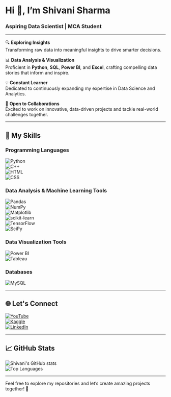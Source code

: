 # Hi 👋, I’m Shivani Sharma  
### Aspiring Data Scientist | MCA Student 

---


🔍 **Exploring Insights**  
Transforming raw data into meaningful insights to drive smarter decisions.  

📊 **Data Analysis & Visualization**  
Proficient in **Python**, **SQL**, **Power BI**, and **Excel**, crafting compelling data stories that inform and inspire.  

💡 **Constant Learner**  
Dedicated to continuously expanding my expertise in Data Science and Analytics.  

💼 **Open to Collaborations**  
Excited to work on innovative, data-driven projects and tackle real-world challenges together.  

---

## 🌟 **My Skills**  

### **Programming Languages**  
![Python](https://img.shields.io/badge/Python-%233776AB.svg?style=for-the-badge&logo=python&logoColor=white)  
![C++](https://img.shields.io/badge/C++-%2300599C.svg?style=for-the-badge&logo=c%2B%2B&logoColor=white)  
![HTML](https://img.shields.io/badge/HTML-%23E34F26.svg?style=for-the-badge&logo=html5&logoColor=white)  
![CSS](https://img.shields.io/badge/CSS-%231572B6.svg?style=for-the-badge&logo=css3&logoColor=white)  

### **Data Analysis & Machine Learning Tools**  
![Pandas](https://img.shields.io/badge/Pandas-%23150458.svg?style=for-the-badge&logo=pandas&logoColor=white)  
![NumPy](https://img.shields.io/badge/NumPy-%23013243.svg?style=for-the-badge&logo=numpy&logoColor=white)  
![Matplotlib](https://img.shields.io/badge/Matplotlib-%23F37626.svg?style=for-the-badge&logo=matplotlib&logoColor=white)  
![scikit-learn](https://img.shields.io/badge/scikit--learn-%23F7931E.svg?style=for-the-badge&logo=scikit-learn&logoColor=white)  
![TensorFlow](https://img.shields.io/badge/TensorFlow-%23FF6F00.svg?style=for-the-badge&logo=tensorflow&logoColor=white)  
![SciPy](https://img.shields.io/badge/SciPy-%230C55A5.svg?style=for-the-badge&logo=scipy&logoColor=white)  

### **Data Visualization Tools**  
![Power BI](https://img.shields.io/badge/Power%20BI-%23F2C811.svg?style=for-the-badge&logo=power-bi&logoColor=black)  
![Tableau](https://img.shields.io/badge/Tableau-%23E97627.svg?style=for-the-badge&logo=tableau&logoColor=white)  

### **Databases**  
![MySQL](https://img.shields.io/badge/MySQL-%234479A1.svg?style=for-the-badge&logo=mysql&logoColor=white)  

---

## 🌐 **Let's Connect**  

[![YouTube](https://img.shields.io/badge/YouTube-%23FF0000.svg?style=for-the-badge&logo=youtube&logoColor=white)](https://www.youtube.com/@shivanisharma_8)  
[![Kaggle](https://img.shields.io/badge/Kaggle-%2320BEFF.svg?style=for-the-badge&logo=kaggle&logoColor=white)](https:www.kaggle.com/vanitech8)  
[![LinkedIn](https://img.shields.io/badge/LinkedIn-%230A66C2.svg?style=for-the-badge&logo=linkedin&logoColor=white)](https:www.linkedin.com/in/shivani-sharma-8b6047301?utm_source=share&utm_campaign=share_via&utm_content=profile&utm_medium=android_app)  

---

## 📈 **GitHub Stats**  
![Shivani's GitHub stats](https://github-readme-stats.vercel.app/api?username=ShivanisharmaF128&show_icons=true&theme=radical)  
![Top Languages](https://github-readme-stats.vercel.app/api/top-langs/?username=ShivanisharmaF128&layout=compact&theme=radical)  

---

Feel free to explore my repositories and let’s create amazing projects together! 🚀  
